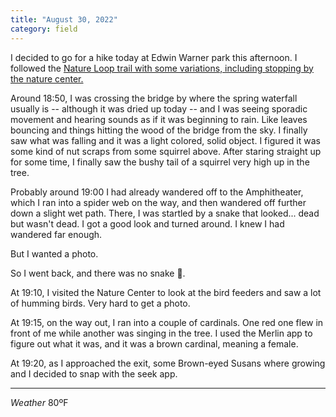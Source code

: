 ```yaml
---
title: "August 30, 2022"
category: field
---
```


I decided to go for a hike today at Edwin Warner park this afternoon. I followed the [Nature Loop trail with some variations, including stopping by the nature center.](https://www.gaiagps.com/map/?loc=11.5/-87.0135/36.0736&pubLink=g96GBuY4G1BMVducoh89Ynpy&trackId=6b332eeaf76b9b3f8d7091d499d6eb7d)

Around 18:50, I was crossing the bridge by where the spring waterfall usually is -- although it was dried up today -- and I was seeing sporadic movement and hearing sounds as if it was beginning to rain. Like leaves bouncing and things hitting the wood of the bridge from the sky. I finally saw what was falling and it was a light colored, solid object. I figured it was some kind of nut scraps from some squirrel above. After staring straight up for some time, I finally saw the bushy tail of a squirrel very high up in the tree. 

Probably around 19:00 I had already wandered off to the Amphitheater, which I ran into a spider web on the way, and then wandered off further down a slight wet path. There, I was startled by a snake that looked... dead but wasn't dead. I got a good look and turned around. I knew I had wandered far enough. 

But I wanted a photo. 

So I went back, and there was no snake 🐍.

At 19:10, I visited the Nature Center to look at the bird feeders and saw a lot of humming birds. Very hard to get a photo.

At 19:15, on the way out, I ran into a couple of cardinals. One red one flew in front of me while another was singing in the tree. I used the Merlin app to figure out what it was, and it was a brown cardinal, meaning a female. 

At 19:20, as I approached the exit, some Brown-eyed Susans where growing and I decided to snap with the seek app. 

---
_Weather_
80ºF
